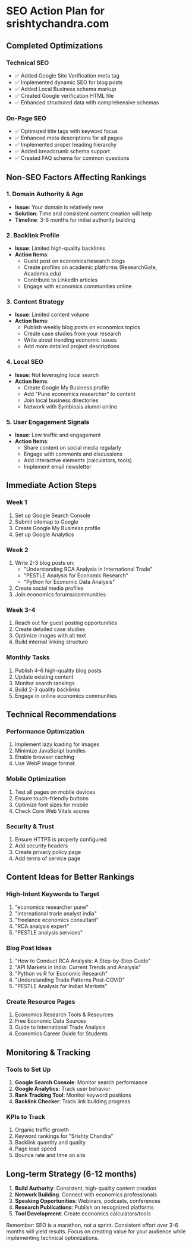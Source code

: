 # SEO Action Plan for srishtychandra.com

## Completed Optimizations

### Technical SEO
- ✅ Added Google Site Verification meta tag
- ✅ Implemented dynamic SEO for blog posts
- ✅ Added Local Business schema markup
- ✅ Created Google verification HTML file
- ✅ Enhanced structured data with comprehensive schemas

### On-Page SEO
- ✅ Optimized title tags with keyword focus
- ✅ Enhanced meta descriptions for all pages
- ✅ Implemented proper heading hierarchy
- ✅ Added breadcrumb schema support
- ✅ Created FAQ schema for common questions

## Non-SEO Factors Affecting Rankings

### 1. **Domain Authority & Age**
- **Issue**: Your domain is relatively new
- **Solution**: Time and consistent content creation will help
- **Timeline**: 3-6 months for initial authority building

### 2. **Backlink Profile**
- **Issue**: Limited high-quality backlinks
- **Action Items**:
  - Guest post on economics/research blogs
  - Create profiles on academic platforms (ResearchGate, Academia.edu)
  - Contribute to LinkedIn articles
  - Engage with economics communities online

### 3. **Content Strategy**
- **Issue**: Limited content volume
- **Action Items**:
  - Publish weekly blog posts on economics topics
  - Create case studies from your research
  - Write about trending economic issues
  - Add more detailed project descriptions

### 4. **Local SEO**
- **Issue**: Not leveraging local search
- **Action Items**:
  - Create Google My Business profile
  - Add "Pune economics researcher" to content
  - Join local business directories
  - Network with Symbiosis alumni online

### 5. **User Engagement Signals**
- **Issue**: Low traffic and engagement
- **Action Items**:
  - Share content on social media regularly
  - Engage with comments and discussions
  - Add interactive elements (calculators, tools)
  - Implement email newsletter

## Immediate Action Steps

### Week 1
1. Set up Google Search Console
2. Submit sitemap to Google
3. Create Google My Business profile
4. Set up Google Analytics

### Week 2
1. Write 2-3 blog posts on:
   - "Understanding RCA Analysis in International Trade"
   - "PESTLE Analysis for Economic Research"
   - "Python for Economic Data Analysis"
2. Create social media profiles
3. Join economics forums/communities

### Week 3-4
1. Reach out for guest posting opportunities
2. Create detailed case studies
3. Optimize images with alt text
4. Build internal linking structure

### Monthly Tasks
1. Publish 4-6 high-quality blog posts
2. Update existing content
3. Monitor search rankings
4. Build 2-3 quality backlinks
5. Engage in online economics communities

## Technical Recommendations

### Performance Optimization
1. Implement lazy loading for images
2. Minimize JavaScript bundles
3. Enable browser caching
4. Use WebP image format

### Mobile Optimization
1. Test all pages on mobile devices
2. Ensure touch-friendly buttons
3. Optimize font sizes for mobile
4. Check Core Web Vitals scores

### Security & Trust
1. Ensure HTTPS is properly configured
2. Add security headers
3. Create privacy policy page
4. Add terms of service page

## Content Ideas for Better Rankings

### High-Intent Keywords to Target
1. "economics researcher pune"
2. "international trade analyst india"
3. "freelance economics consultant"
4. "RCA analysis expert"
5. "PESTLE analysis services"

### Blog Post Ideas
1. "How to Conduct RCA Analysis: A Step-by-Step Guide"
2. "API Markets in India: Current Trends and Analysis"
3. "Python vs R for Economic Research"
4. "Understanding Trade Patterns Post-COVID"
5. "PESTLE Analysis for Indian Markets"

### Create Resource Pages
1. Economics Research Tools & Resources
2. Free Economic Data Sources
3. Guide to International Trade Analysis
4. Economics Career Guide for Students

## Monitoring & Tracking

### Tools to Set Up
1. **Google Search Console**: Monitor search performance
2. **Google Analytics**: Track user behavior
3. **Rank Tracking Tool**: Monitor keyword positions
4. **Backlink Checker**: Track link building progress

### KPIs to Track
1. Organic traffic growth
2. Keyword rankings for "Srishty Chandra"
3. Backlink quantity and quality
4. Page load speed
5. Bounce rate and time on site

## Long-term Strategy (6-12 months)

1. **Build Authority**: Consistent, high-quality content creation
2. **Network Building**: Connect with economics professionals
3. **Speaking Opportunities**: Webinars, podcasts, conferences
4. **Research Publications**: Publish on recognized platforms
5. **Tool Development**: Create economics calculators/tools

Remember: SEO is a marathon, not a sprint. Consistent effort over 3-6 months will yield results. Focus on creating value for your audience while implementing technical optimizations.